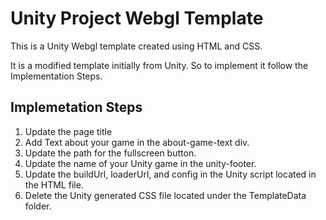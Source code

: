 # Unity Project Webgl Template
This is a Unity Webgl template created using HTML and CSS.

It is a modified template initially from Unity. So to implement it follow the Implementation Steps.

## Implemetation Steps
1. Update the page title
2. Add Text about your game in the about-game-text div.
3. Update the path for the fullscreen button.
4. Update the name of your Unity game in the unity-footer.
5. Update the buildUrl, loaderUrl, and config in the Unity script located in the HTML file.
6. Delete the Unity generated CSS file located under the TemplateData folder.